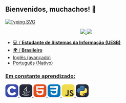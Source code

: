 ## Bienvenidos, muchachos! 👋

[![Typing SVG](https://readme-typing-svg.demolab.com?font=Fira+Code&pause=1000&color=7211C5&background=BFFF4400&center=true&vCenter=true&width=435&lines=Marcus+aqui+trazendo+sauda%C3%A7%C3%B5es)](https://git.io/typing-svg)
<div align="center">
    <a href="https://github.com/MarcusFonseca15">
    <img loading="lazy" height="180em" src="https://github-readme-stats.vercel.app/api?username=MarcusFonseca15&show_icons=true&theme=dracula&include_all_commits=true&count_private=true"/>
    <img loading="lazy" height="180em" src="https://github-readme-stats.vercel.app/api/top-langs/?username=MarcusFonseca15&layout=compact&langs_count=7&theme=dracula"/>
</div>

- 💻 / **Estudante de Sistemas da Informação (UESB)**
- 🌍 / **Brasileiro**
- Inglês (avançado)
- Português (Nativo)
  

 ### Em constante aprendizado:
 <div display = "inline-block">
    <img src="https://github.com/tandpfun/skill-icons/blob/main/icons/C.svg" widht="40" height="40">
    <img src="https://github.com/tandpfun/skill-icons/blob/main/icons/Java-Dark.svg" width="40" height="40" />
    <img src="https://github.com/tandpfun/skill-icons/blob/main/icons/HTML.svg" width="40" height="40" /> 
    <img src="https://github.com/tandpfun/skill-icons/blob/main/icons/CSS.svg" width="40" height="40" />
   <img src="https://github.com/tandpfun/skill-icons/blob/main/icons/JavaScript.svg" width="40" height="40" />
    <img src="https://github.com/tandpfun/skill-icons/blob/main/icons/Python-Dark.svg" width="40" height="40" />
</div>
 

  
</div>
